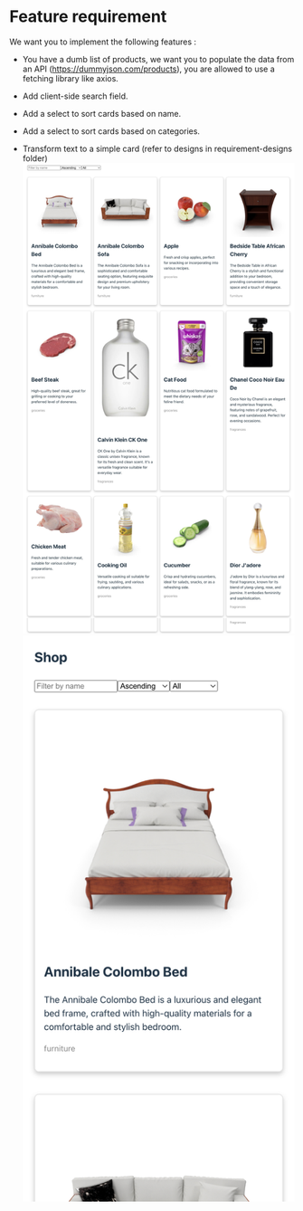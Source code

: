 # Feature requirement

We want you to implement the following features : 

- You have a dumb list of products, we want you to populate the data from an API (https://dummyjson.com/products), you are allowed to use a fetching library like axios.

- Add client-side search field.
- Add a select to sort cards based on name.
- Add a select to sort cards based on categories.

- Transform text to a simple card (refer to designs in requirement-designs folder)
![Web](requirement-designs/web-design.jpg)
![Mobile](requirement-designs/mobile-design.png)
